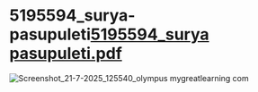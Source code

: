 # 5195594_surya-pasupuleti[5195594_surya pasupuleti.pdf](https://github.com/user-attachments/files/21470663/5195594_surya.pasupuleti.pdf)
![Screenshot_21-7-2025_125540_olympus mygreatlearning com](https://github.com/user-attachments/assets/186bc5e3-7b2a-4460-8840-45cd00e42b3e)

